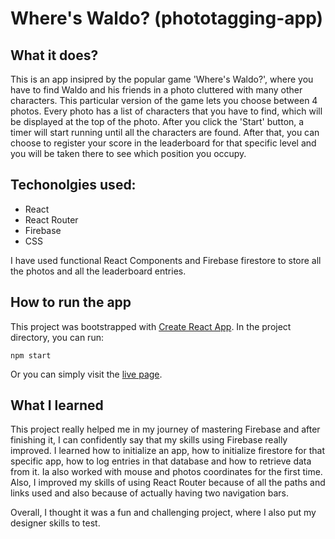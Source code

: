 # Where's Waldo? (phototagging-app)
## What it does?
This is an app insipred by the popular game 'Where's Waldo?', where you have to find Waldo and his friends in a photo cluttered with many other characters. This particular version of the game lets you choose between 4 photos. Every photo has a list of characters that you have to find, which will be displayed at the top of the photo. After you click the 'Start' button, a timer will start running until all the characters are found. After that, you can choose to register your score in the leaderboard for that specific level and you will be taken there to see which position you occupy.
## Techonolgies used:
* React
* React Router
* Firebase
* CSS

I have used functional React Components and Firebase firestore to store all the photos and all the leaderboard entries.
## How to run the app
This project was bootstrapped with [Create React App](https://github.com/facebook/create-react-app). In the project directory, you can run:
```
npm start
```
Or you can simply visit the [live page](https://anabargau.github.io/phototagging-app/).
## What I learned
This project really helped me in my journey of mastering Firebase and after finishing it, I can confidently say that my skills using Firebase really improved. I learned how to initialize an app, how to initialize firestore for that specific app, how to log entries in that database and how to retrieve data from it. Ia also worked with mouse and photos coordinates for the first time.
Also, I improved my skills of using React Router because of all the paths and links used and also because of actually having two navigation bars. 

Overall, I thought it was a fun and challenging project, where I also put my designer skills to test.
